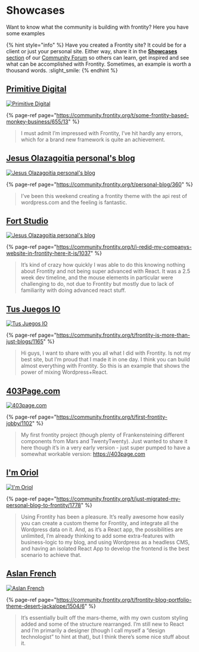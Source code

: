 # Showcases

Want to know what the community is building with frontity?
Here you have some examples

{% hint style="info" %}
Have you created a Frontity site? It could be for a client or just your personal site. 
Either way, share it in the [**Showcases** section](https://community.frontity.org/c/showcases/19) of our [Community Forum](https://community.frontity.org/) so others can learn, get inspired and see what can be accomplished with Frontity. 
Sometimes, an example is worth a thousand words. :slight_smile:
{% endhint %}


## [Primitive Digital](https://primitivedigital.co.uk/)

[![Primitive Digital](../.gitbook/assets/showcases/primitivedigital_co_uk.png)](https://primitivedigital.co.uk/)

{% page-ref page="https://community.frontity.org/t/some-frontity-based-monkey-business/655/13" %}

> I must admit I’m impressed with Frontity, I’ve hit hardly any errors, which for a brand new framework is quite an achievement.

## [Jesus Olazagoitia personal's blog](https://personal-blog.goiblas.now.sh/)

[![Jesus Olazagoitia personal's blog](../.gitbook/assets/showcases/personal-blog_goiblas_now_sh.png)](https://personal-blog.goiblas.now.sh/)

{% page-ref page="https://community.frontity.org/t/personal-blog/360" %}

> I’ve been this weekend creating a frontity theme with the api rest of wordpress.com and the feeling is fantastic.

## [Fort Studio](https://fortstudio.com/)

[![Jesus Olazagoitia personal's blog](../.gitbook/assets/showcases/personal-blog_goiblas_now_sh.png)](https://fortstudio.com/)

{% page-ref page="https://community.frontity.org/t/i-redid-my-companys-website-in-frontity-here-it-is/1037" %}

> It’s kind of crazy how quickly I was able to do this knowing nothing about Frontity and not being super advanced with React. It was a 2.5 week dev timeline, and the mouse elements in particular were challenging to do, not due to Frontity but mostly due to lack of familiarity with doing advanced react stuff.

## [Tus Juegos IO](http://tusjuegos.io/)

[![Tus Juegos IO](../.gitbook/assets/showcases/tusjuegos_io.png)](http://tusjuegos.io/)

{% page-ref page="https://community.frontity.org/t/frontity-is-more-than-just-blogs/1165" %}

> Hi guys, I want to share with you all what I did with Frontity. Is not my best site, but I’m proud that I made it in one day. I think you can build almost everything with Frontity. So this is an example that shows the power of mixing Wordpress+React.

## [403Page.com](https://403page.com/)

[![403page.com](../.gitbook/assets/showcases/403page_com.png)](https://403page.com/)

{% page-ref page="https://community.frontity.org/t/first-frontity-jobby/1102" %}

> My first frontity project (though plenty of Frankensteining different components from Mars and TwentyTwenty). Just wanted to share it here though it’s in a very early version - just super pumped to have a somewhat workable version: https://403page.com

## [I'm Oriol](https://www.oriol.im/)

[![I'm Oriol](../.gitbook/assets/showcases/oriol_im.png)](https://www.oriol.im/)

{% page-ref page="https://community.frontity.org/t/just-migrated-my-personal-blog-to-frontity/1778" %}

> Using Frontity has been a pleasure. It’s really awesome how easily you can create a custom theme for Frontity, and integrate all the Wordpress data on it. And, as it’s a React app, the possibilities are unlimited, I’m already thinking to add some extra-features with business-logic to my blog, and using Wordpress as a headless CMS, and having an isolated React App to develop the frontend is the best scenario to achieve that.

## [Aslan French](https://www.jackalope.tech/)

[![Aslan French](../.gitbook/assets/showcases/jackalope_tech.png)](https://www.jackalope.tech/)

{% page-ref page="https://community.frontity.org/t/frontity-blog-portfolio-theme-desert-jackalope/1504/6" %}

> It’s essentially built off the mars-theme, with my own custom styling added and some of the structure rearranged. I’m still new to React and I’m primarily a designer (though I call myself a “design technologist” to hint at that), but I think there’s some nice stuff about it.